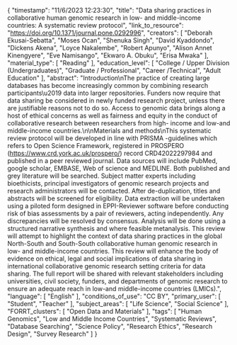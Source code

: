 {
    "timestamp": "11/6/2023 12:23:30",
    "title": "Data sharing practices in collaborative human genomic research in low- and middle-income countries: A systematic review protocol",
    "link_to_resource": "https://doi.org/10.1371/journal.pone.0292996",
    "creators": [
        "Deborah Ekusai-Sebatta",
        "Moses Ocan",
        "Shenuka Singh",
        "David Kyaddondo",
        "Dickens Akena",
        "Loyce Nakalembe",
        "Robert Apunyo",
        "Alison Annet Kinengyere",
        "Eve Namisango",
        "Ekwaro A. Obuku",
        "Erisa Mwaka"
    ],
    "material_type": [
        "Reading"
    ],
    "education_level": [
        "College / Upper Division (Undergraduates)",
        "Graduate / Professional",
        "Career /Technical",
        "Adult Education"
    ],
    "abstract": "Introduction\nThe practice of creating large databases has become increasingly common by combining research participants\u2019 data into larger repositories. Funders now require that data sharing be considered in newly funded research project, unless there are justifiable reasons not to do so. Access to genomic data brings along a host of ethical concerns as well as fairness and equity in the conduct of collaborative research between researchers from high- income and low-and middle-income countries.\n\nMaterials and methods\nThis systematic review protocol will be developed in line with PRISMA -guidelines which refers to Open Science Framework, registered in PROSPERO (https://www.crd.york.ac.uk/prospero/) record CRD42022297984 and published in a peer reviewed journal. Data sources will include PubMed, google scholar, EMBASE, Web of science and MEDLINE. Both published and grey literature will be searched. Subject matter experts including bioethicists, principal investigators of genomic research projects and research administrators will be contacted. After de-duplication, titles and abstracts will be screened for eligibility. Data extraction will be undertaken using a piloted form designed in EPPI-Reviewer software before conducting risk of bias assessments by a pair of reviewers, acting independently. Any discrepancies will be resolved by consensus. Analysis will be done using a structured narrative synthesis and where feasible metanalysis. This review will attempt to highlight the context of data sharing practices in the global North-South and South-South collaborative human genomic research in low- and middle-income countries. This review will enhance the body of evidence on ethical, legal and social implications of data sharing in international collaborative genomic research setting criteria for data sharing. The full report will be shared with relevant stakeholders including universities, civil society, funders, and departments of genomic research to ensure an adequate reach in low-and middle-income countries (LMICs).",
    "language": [
        "English"
    ],
    "conditions_of_use": "CC BY",
    "primary_user": [
        "Student",
        "Teacher"
    ],
    "subject_areas": [
        "Life Science",
        "Social Science"
    ],
    "FORRT_clusters": [
        "Open Data and Materials"
    ],
    "tags": [
        "Human Genomics",
        "Low and Middle Income Countries",
        "Systematic Reviews",
        "Database Searching",
        "Science Policy",
        "Research Ethics",
        "Research Design",
        "Survey Research"
    ]
}